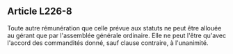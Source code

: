Article L226-8
----
Toute autre rémunération que celle prévue aux statuts ne peut être allouée au
gérant que par l'assemblée générale ordinaire. Elle ne peut l'être qu'avec
l'accord des commandités donné, sauf clause contraire, à l'unanimité.
